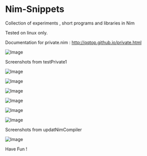# Nim-Snippets

Collection of experiments , short programs and libraries in Nim

Tested on linux only.

Documentation for private.nim : http://qqtop.github.io/private.html

![Image](../master/gnu.png?raw=true)



Screenshots from testPrivate1

![Image](../master/nimcolors9.png?raw=true)

![Image](../master/nimcolors3.png?raw=true)

![Image](../master/nimcolors4.png?raw=true)

![Image](../master/nimcolors5.png?raw=true)

![Image](../master/nimcolors6.png?raw=true)

![Image](../master/nimcolors10.png?raw=true)

Screenshots from updatNimCompiler

![Image](../master/updatecompiler.png?raw=true)

Have Fun !
